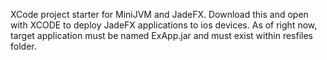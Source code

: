 XCode project starter for MiniJVM and JadeFX. Download this and open with XCODE to deploy JadeFX applications to ios devices.
As of right now, target application must be named ExApp.jar and must exist within resfiles folder.
